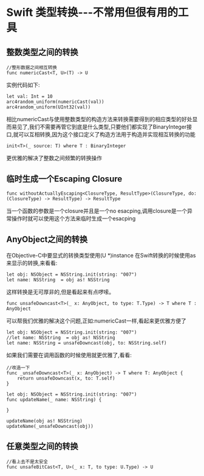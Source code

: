 # Swift 类型转换---不常用但很有用的工具

## 整数类型之间的转换
```
//整形数据之间相互转换
func numericCast<T, U>(T) -> U
```

实例代码如下:

```
let val: Int = 10
arc4random_uniform(numericCast(val))
arc4random_uniform(UInt32(val))
```

相比numericCast与使用整数类型的构造方法来转换需要得到的相应类型的好处显而易见了,我们不需要再管它到底是什么类型,只要他们都实现了BinaryInteger接口,就可以互相转换,因为这个接口定义了构造方法用于构造并实现相互转换的功能

```
init<T>(_ source: T) where T : BinaryInteger
```
更优雅的解决了整数之间频繁的转换操作

## 临时生成一个Escaping Closure

```
func withoutActuallyEscaping<ClosureType, ResultType>(ClosureType, do: (ClosureType) -> ResultType) -> ResultType
```

当一个函数的参数是一个closure并且是一个no esacping,调用closure是一个异常操作时就可以使用这个方法来临时生成一个esacping

## AnyObject之间的转换
在Objective-C中要显式的转换类型使用(U *)instance
在Swift转换的时候使用as 来显示的转换,来看看:

```
let obj: NSObject = NSString.init(string: "007")
let name: NSString  = obj as! NSString
```

这样转换是无可厚非的,但是看起来有点啰嗦。

```
func unsafeDowncast<T>(_ x: AnyObject, to type: T.Type) -> T where T : AnyObject
```

可以帮我们优雅的解决这个问题,正如:numericCast一样,看起来更优雅方便了

```
let obj: NSObject = NSString.init(string: "007")
//let name: NSString  = obj as! NSString
let name: NSString = unsafeDowncast(obj, to: NSString.self)
```

如果我们需要在调用函数的时候使用就更优雅了,看看:

```
//改造一下
func _unsafeDowncast<T>(_ x: AnyObject) -> T where T: AnyObject {
    return unsafeDowncast(x, to: T.self)
}

let obj: NSObject = NSString.init(string: "007")
func updateName(_ name: NSString) {
    
}

updateName(obj as! NSString)
updateName(_unsafeDowncast(obj))
```

## 任意类型之间的转换

```
//看上去不是太安全
func unsafeBitCast<T, U>(_ x: T, to type: U.Type) -> U
```


